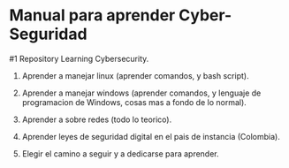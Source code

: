 # Manual para aprender Cyber-Seguridad
#1 Repository Learning Cybersecurity.

1. Aprender a manejar linux (aprender comandos, y bash script).

2. Aprender a manejar windows (aprender comandos, y lenguaje de programacion de Windows, cosas mas a fondo de lo normal).

3. Aprender a sobre redes (todo lo teorico).

4. Aprender leyes de seguridad digital en el pais de instancia (Colombia).

5. Elegir el camino a seguir y a dedicarse para aprender.

